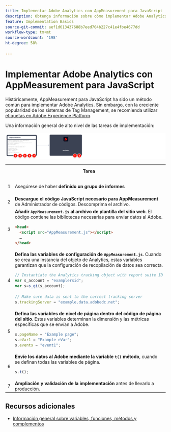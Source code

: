 ```yaml
---
title: Implementar Adobe Analytics con AppMeasurement para JavaScript
description: Obtenga información sobre cómo implementar Adobe Analytics mediante JavaScript sin un sistema de administración de etiquetas.
feature: Implementation Basics
source-git-commit: aef1d613437688b7eed704b227c41e4fbe4677dd
workflow-type: tm+mt
source-wordcount: '198'
ht-degree: 58%

---
```


# Implementar Adobe Analytics con AppMeasurement para JavaScript

Históricamente, AppMeasurement para JavaScript ha sido un método común para implementar Adobe Analytics. Sin embargo, con la creciente popularidad de los sistemas de Tag Management, se recomienda utilizar [etiquetas en Adobe Experience Platform](../launch/overview.md).

Una información general de alto nivel de las tareas de implementación:

![Información general sobre la implementación de Adobe Analytics con AppMeasurement](../assets/appmeasurement-annotated.png)

<table>

<tr>
<th style="width:5%"></th><th style="width:75%"><b>Tarea</b></th><th style="width:20%"><b>Más información</b></th>
</tr>

<tr>
<td>1</td><td>Asegúrese de haber <b>definido un grupo de informes</b></td><td><a href="../../admin/admin/c-manage-report-suites/report-suites-admin.md">Administrador del grupo de informes</a></td>
</tr>

<tr>
<td>2</td><td><b>Descargue el código JavaScript necesario para AppMeasurement</b> de Administrador de códigos. Descomprima el archivo.</td><td><a href="../../admin/admin/code-manager-admin.md">Administrador de códigos</a></td>
</tr>

<tr>
<td>3</td><td><b>Añadir <code>AppMeasurement.js</code> al archivo de plantilla del sitio web</b>. El código contiene las bibliotecas necesarias para enviar datos al Adobe.

```html
<head>
  <script src="AppMeasurement.js"></script>
  …
</head>
```

</td><td></td>
</tr>

<tr>
<td>4</td><td><b>Defina las variables de configuración de <code>AppMeasurement.js</code></b>. Cuando se crea una instancia del objeto de Analytics, estas variables garantizan que la configuración de recopilación de datos sea correcta.

```JavaScript
// Instantiate the Analytics tracking object with report suite ID
var s_account = "examplersid";
var s=s_gi(s_account);
 
// Make sure data is sent to the correct tracking server
s.trackingServer = "example.data.adobedc.net";
```

</td><td><a href="../vars/config-vars/configuration-variables.md">Variables de configuración</a></td>
</tr>

<tr>
<td>5</td><td><b>Defina las variables de nivel de página dentro del código de página del sitio</b>. Estas variables determinan la dimensión y las métricas específicas que se envían a Adobe.

```js
s.pageName = "Example page";
s.eVar1 = "Example eVar";
s.events = "event1";
```

</td><td><a href="../vars/page-vars/page-variables.md">Variables de página</a></td>
</tr>

<tr>
<td>6</td><td><b>Envíe los datos al Adobe mediante la variable <code>t()</code> método</b>, cuando se definan todas las variables de página.

```js
s.t();
```

</td><td><a href="../vars/functions/t-method.md">método t()</a></td>
</tr>

<tr>
<td>7</td><td><b>Ampliación y validación de la implementación</b> antes de llevarlo a producción.</b></td><td></td>
</tr>

</table>

## Recursos adicionales

- [Información general sobre variables, funciones, métodos y complementos](../vars/overview.md)
